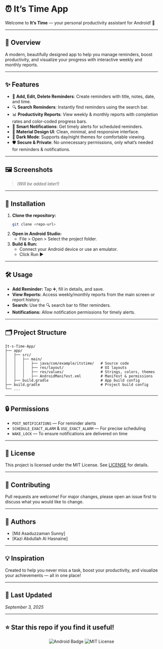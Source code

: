 # ⏰ It’s Time App

Welcome to **It’s Time** — your personal productivity assistant for Android! 🚀

---

## 📱 Overview
A modern, beautifully designed app to help you manage reminders, boost productivity, and visualize your progress with interactive weekly and monthly reports.

---

## ✨ Features
- 📝 **Add, Edit, Delete Reminders**: Create reminders with title, notes, date, and time.
- 🔍 **Search Reminders**: Instantly find reminders using the search bar.
- 📊 **Productivity Reports**: View weekly & monthly reports with completion rates and color-coded progress bars.
- 🔔 **Smart Notifications**: Get timely alerts for scheduled reminders.
- 🎨 **Material Design UI**: Clean, minimal, and responsive interface.
- 🌙 **Dark Mode**: Supports day/night themes for comfortable viewing.
- 🛡️ **Secure & Private**: No unnecessary permissions, only what’s needed for reminders & notifications.

---

## 🖼️ Screenshots
> *(Will be added later!)*

---

## 🚀 Installation
1. **Clone the repository:**
   ```bash
   git clone <repo-url>
   ```
2. **Open in Android Studio:**
   - File > Open > Select the project folder.
3. **Build & Run:**
   - Connect your Android device or use an emulator.
   - Click Run ▶️

---

## 🛠️ Usage
- **Add Reminder:** Tap ➕, fill in details, and save.
- **View Reports:** Access weekly/monthly reports from the main screen or report history.
- **Search:** Use the 🔍 search bar to filter reminders.
- **Notifications:** Allow notification permissions for timely alerts.

---

## 🗂️ Project Structure
```
It-s-Time-App/
├── app/
│   ├── src/
│   │   ├── main/
│   │   │   ├── java/com/example/itstime/   # Source code
│   │   │   ├── res/layout/                 # UI layouts
│   │   │   ├── res/values/                 # Strings, colors, themes
│   │   │   ├── AndroidManifest.xml         # Manifest & permissions
│   ├── build.gradle                        # App build config
├── build.gradle                            # Project build config
└── ...
```

---

## 🔒 Permissions
- `POST_NOTIFICATIONS` — For reminder alerts
- `SCHEDULE_EXACT_ALARM` & `USE_EXACT_ALARM` — For precise scheduling
- `WAKE_LOCK` — To ensure notifications are delivered on time

---

## 📄 License
This project is licensed under the MIT License. See [LICENSE](LICENSE) for details.

---

## 🤝 Contributing
Pull requests are welcome! For major changes, please open an issue first to discuss what you would like to change.

---

## 👤 Authors
- [Md Asaduzzaman Sunny]
- [Kazi Abdullah Al Hasnaine]  

---

## 💡 Inspiration
Created to help you never miss a task, boost your productivity, and visualize your achievements — all in one place!

---

## 📅 Last Updated
*September 3, 2025*

---

## ⭐️ Star this repo if you find it useful!

<p align="center">
  <img src="https://img.shields.io/badge/Android-It's%20Time-brightgreen" alt="Android Badge" />
  <img src="https://img.shields.io/badge/License-MIT-blue" alt="MIT License" />
</p>
